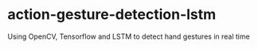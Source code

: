 # action-gesture-detection-lstm
Using OpenCV, Tensorflow and LSTM to detect hand gestures in real time
